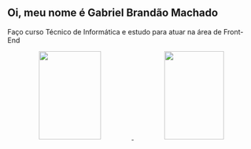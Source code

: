 ## Oi, meu nome é Gabriel Brandão Machado 
 Faço curso Técnico de Informática e estudo para atuar na área de Front-End
<div align="center">
  <a href="https://github.com/0LBb">
  <img height="180em" width="50%" src="https://github-readme-stats.vercel.app/api?username=0LBb&show_icons=true&theme=dracula&include_all_commits=true&count_private=true"/>
  <img height="180em" width="49%" src="https://github-readme-stats.vercel.app/api/top-langs/?username=0LBb&layout=compact&langs_count=7&theme=dracula"/>
</div>
